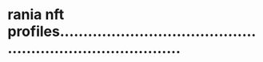 # rania nft profiles...............................................................................
